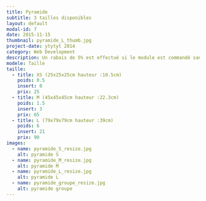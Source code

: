 ```yaml
---
title: Pyramide
subtitle: 3 tailles disponibles
layout: default
modal-id: 7
date: 2015-11-15
thumbnail: pyramide_L_thumb.jpg
project-date: ytytyt 2014
category: Web Development
description: Un rabais de 5% est effectué si le module est commandé sans inserts.
modele: Taille
taille:
  - title: XS (25x25x25cm hauteur :10.5cm)
    poids: 0.5
    insert: 0
    prix: 25
  - title: M (45x45x45cm hauteur :22.3cm)
    poids: 1.5
    insert: 3
    prix: 65
  - title: L (79x79x79cm hauteur :39cm)
    poids: 6
    insert: 21
    prix: 90
images:
  - name: pyramide_S_resize.jpg
    alt: pyramide S
  - name: pyramide_M_resize.jpg
    alt: pyramide M
  - name: pyramide_L_resize.jpg
    alt: pyramide L
  - name: pyramide_groupe_resize.jpg
    alt: pyramide groupe
---
```

